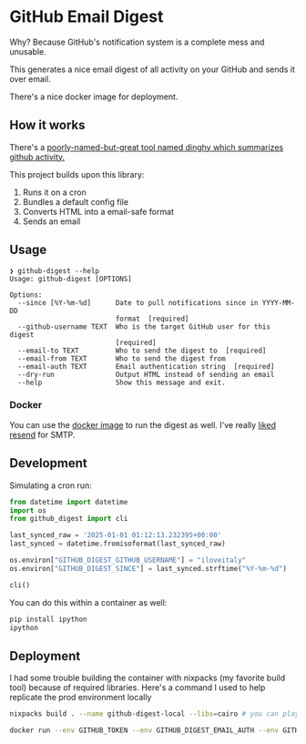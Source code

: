 # GitHub Email Digest

Why? Because GitHub's notification system is a complete mess and unusable.

This generates a nice email digest of all activity on your GitHub and sends it over email.

There's a nice docker image for deployment.

## How it works

There's a [poorly-named-but-great tool named dinghy which summarizes github activity.](https://github.com/nedbat/dinghy)

This project builds upon this library:

1. Runs it on a cron
2. Bundles a default config file
3. Converts HTML into a email-safe format
4. Sends an email

## Usage

```shell
❯ github-digest --help
Usage: github-digest [OPTIONS]

Options:
  --since [%Y-%m-%d]      Date to pull notifications since in YYYY-MM-DD
                          format  [required]
  --github-username TEXT  Who is the target GitHub user for this digest
                          [required]
  --email-to TEXT         Who to send the digest to  [required]
  --email-from TEXT       Who to send the digest from
  --email-auth TEXT       Email authentication string  [required]
  --dry-run               Output HTML instead of sending an email
  --help                  Show this message and exit.
```

### Docker

You can use the [docker image](./docker-compose.yml) to run the digest as well. I've really [liked resend](https://resend.com/emails) for SMTP.

## Development

Simulating a cron run:

```python
from datetime import datetime
import os
from github_digest import cli

last_synced_raw = '2025-01-01 01:12:13.232395+00:00'
last_synced = datetime.fromisoformat(last_synced_raw)

os.environ["GITHUB_DIGEST_GITHUB_USERNAME"] = "iloveitaly"
os.environ["GITHUB_DIGEST_SINCE"] = last_synced.strftime("%Y-%m-%d")

cli()
```

You can do this within a container as well:

```bash
pip install ipython
ipython
```

## Deployment

I had some trouble building the container with nixpacks (my favorite build tool) because of required libraries. Here's a
command I used to help replicate the prod environment locally

```bash
nixpacks build . --name github-digest-local --libs=cairo # you can play around with various config settings

docker run --env GITHUB_TOKEN --env GITHUB_DIGEST_EMAIL_AUTH --env GITHUB_DIGEST_EMAIL_TO --env GITHUB_DIGEST_EMAIL_FROM -it github-digest-local:latest bash -l
```

